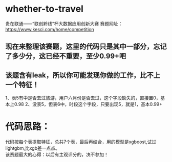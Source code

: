 # whether-to-travel
贵在联通——“联创黔线”杯大数据应用创新大赛
赛题网址：https://www.kesci.com/home/competition  
## 现在来整理该赛题，这里的代码只是其中一部分，忘记了多少分，这已经不重要，至少0.99+吧
## 该题含有leak，所以你可能发现你做的工作，比不上一个特征！  
1、表5有中是否去过旅游，用户六月份是否去过，这个字段缺失的，直接置0，基本上0.98
2、没表5，但表6中，时段这个字段，只要出现5，就是1，基本0.99+

# 代码思路：
代码按每个表提取特征，总共7个表，最后再结合，用的模型是xgboost,试过lightgbm,比xgb差一点点。  
该赛题最大的心得：以后有主观评分的，决不参加！
